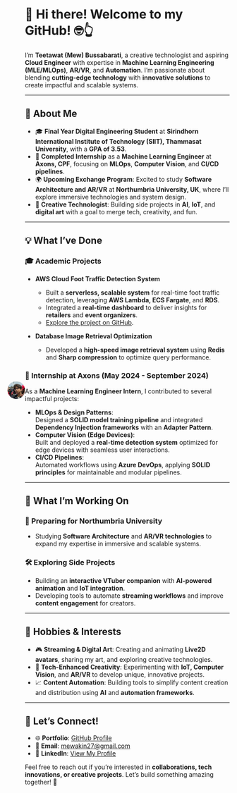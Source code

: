 <div style="display: flex; align-items: center;">
  <div>
    <img src="assets/profile1.jpg" alt="Profile Image" style="border-radius: 50%; width: 150px; margin-right: 20px;">
  </div>
  <div>
    <h1>👋 Hi there! Welcome to my GitHub! 🤓👆</h1>
    <p>
      I’m <b>Teetawat (Mew) Bussabarati</b>, a creative technologist and aspiring <b>Cloud Engineer</b> with expertise in 
      <b>Machine Learning Engineering (MLE/MLOps)</b>, <b>AR/VR</b>, and <b>Automation</b>. I’m passionate about blending 
      <b>cutting-edge technology</b> with <b>innovative solutions</b> to create impactful and scalable systems.
    </p>

---

## 🚀 About Me  

- 🎓 **Final Year Digital Engineering Student** at **Sirindhorn International Institute of Technology (SIIT), Thammasat University**, with a **GPA of 3.53**.  
- 💼 **Completed Internship** as a **Machine Learning Engineer** at **Axons, CPF**, focusing on **MLOps**, **Computer Vision**, and **CI/CD pipelines**.  
- 🌍 **Upcoming Exchange Program**: Excited to study **Software Architecture and AR/VR** at **Northumbria University, UK**, where I’ll explore immersive technologies and system design.  
- 🎨 **Creative Technologist**: Building side projects in **AI**, **IoT**, and **digital art** with a goal to merge tech, creativity, and fun.

---

## 💡 What I’ve Done  

### 🎓 **Academic Projects**  
- **AWS Cloud Foot Traffic Detection System**  
  - Built a **serverless, scalable system** for real-time foot traffic detection, leveraging **AWS Lambda, ECS Fargate**, and **RDS**.
  - Integrated a **real-time dashboard** to deliver insights for **retailers** and **event organizers**.
  - [Explore the project on GitHub](https://github.com/mewakinHub/Cloud-Foot-Traffic.git).

- **Database Image Retrieval Optimization**  
  - Developed a **high-speed image retrieval system** using **Redis** and **Sharp compression** to optimize query performance.

### 💼 **Internship at Axons (May 2024 - September 2024)**  
As a **Machine Learning Engineer Intern**, I contributed to several impactful projects:  
- **MLOps & Design Patterns**:  
  Designed a **SOLID model training pipeline** and integrated **Dependency Injection frameworks** with an **Adapter Pattern**.  
- **Computer Vision (Edge Devices)**:  
  Built and deployed a **real-time detection system** optimized for edge devices with seamless user interactions.  
- **CI/CD Pipelines**:  
  Automated workflows using **Azure DevOps**, applying **SOLID principles** for maintainable and modular pipelines.

---

## 🎯 What I’m Working On  

### **🌱 Preparing for Northumbria University**  
- Studying **Software Architecture** and **AR/VR technologies** to expand my expertise in immersive and scalable systems.  

### **🛠️ Exploring Side Projects**  
- Building an **interactive VTuber companion** with **AI-powered animation** and **IoT integration**.  
- Developing tools to automate **streaming workflows** and improve **content engagement** for creators.  

---

## 🎨 Hobbies & Interests  

- 🎮 **Streaming & Digital Art**: Creating and animating **Live2D avatars**, sharing my art, and exploring creative technologies.  
- 🤖 **Tech-Enhanced Creativity**: Experimenting with **IoT, Computer Vision**, and **AR/VR** to develop unique, innovative projects.  
- 📈 **Content Automation**: Building tools to simplify content creation and distribution using **AI** and **automation frameworks**.

---

## 📌 Let’s Connect!  

- 🌐 **Portfolio**: [GitHub Profile](https://github.com/mewakinHub)  
- 💬 **Email**: mewakin27@gmail.com  
- 💼 **LinkedIn**: [View My Profile](https://linkedin.com/in/teetawat-bussabarati)  

Feel free to reach out if you’re interested in **collaborations, tech innovations, or creative projects**. Let’s build something amazing together! 🚀  
